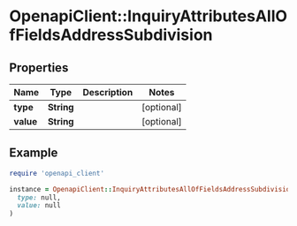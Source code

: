 # OpenapiClient::InquiryAttributesAllOfFieldsAddressSubdivision

## Properties

| Name | Type | Description | Notes |
| ---- | ---- | ----------- | ----- |
| **type** | **String** |  | [optional] |
| **value** | **String** |  | [optional] |

## Example

```ruby
require 'openapi_client'

instance = OpenapiClient::InquiryAttributesAllOfFieldsAddressSubdivision.new(
  type: null,
  value: null
)
```

